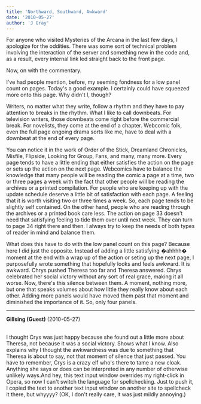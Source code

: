 ```yaml
---
title: 'Northward, Southward, Awkward'
date: '2010-05-27'
author: 'J Gray'
---
```


<style type="text/css">         </style> <p style="margin-bottom: 0in;">For anyone who visited Mysteries of the Arcana in the last few days, I apologize for the oddities. There was some sort of technical problem involving the interaction of the server and something new in the code and, as a result, every internal link led straight back to the front page.</p>  <p style="margin-bottom: 0in;">Now, on with the commentary.</p>  <p style="margin-bottom: 0in;">I've had people mention, before, my seeming fondness for a low panel count on pages. Today's a good example. I certainly could have squeezed more onto this page. Why didn't I, though?  </p>  <p style="margin-bottom: 0in;">Writers, no matter what they write, follow a rhythm and they have to pay attention to breaks in the rhythm. What I like to call downbeats. For television writers, those downbeats come right before the commercial break. For novelists, they come at the end of a chapter. Webcomic folk, even the full page ongoing drama sorts like me, have to deal with a downbeat at the end of every page.</p>  <p style="margin-bottom: 0in;">You can notice it in the work of Order of the Stick, Dreamland Chronicles, Misfile, Flipside, Looking for Group, Fans, and many, many more. Every page tends to have a little ending that either satisfies the action on the page or sets up the action on the next page. Webcomics have to balance the knowledge that many people will be reading the comic a page at a time, two or three pages a week with the fact that other people will be reading the archives or a printed compilation. For people who are keeping up with the update schedule deserve a little bit of satisfaction with each page. A feeling that it is worth visiting two or three times a week. So, each page tends to be slightly self contained. On the other hand, people who are reading through the archives or a printed book care less. The action on page 33 doesn't need that satisfying feeling to tide them over until next week. They can turn to page 34 right there and then. I always try to keep the needs of both types of reader in mind and balance them.</p>  <p style="margin-bottom: 0in;">What does this have to do with the low panel count on this page? Because here I did just the opposite. Instead of adding a little satisfying �ahhhh� moment at the end with a wrap up of the action or seting up the next page, I purposefully wrote something that hopefully looks and feels awkward. It is awkward. Chrys pushed Theresa too far and Theresa answered. Chrys celebrated her social victory without any sort of real grace, making it all worse. Now, there's this silence between them. A moment, nothing more, but one that speaks volumes about how little they really know about each other. Adding more panels would have moved them past that moment and diminished the importance of it. So, only four panels.<br></p>

---
**Gillsing (Guest)** (2010-05-27)

<br>I thought Crys was just happy because she found out a little more about Theresa, not because it was a social victory. Shows what I know. Also explains why I thought the awkwardness was due to something that Theresa is about to say, not that moment of silence that just passed. You have to remember, Crys is a crazy elf who's there to tame a new cloak. Anything she says or does can be interpreted in any number of otherwise unlikely ways.And hey, this text input window overrides my right-click in Opera, so now I can't switch the language for spellchecking. Just to push it, I copied the text to another text input window on another site to spellcheck it there, but whyyyy? (OK, I don't really care, it was just mildly annoying.)

